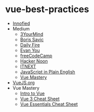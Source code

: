 # vue-best-practices

- [Innofied](/notes/innofied/)
- Medium
  - [3YourMind](notes\medium\3-your-mind.md)
  - [Boris Savic](notes\medium\boris-savic.md)
  - [Daily Fire](notes\medium\daily-fire.md)
  - [Evan You](notes\medium\evan-you.md)
  - [freeCodeCamp](notes\medium\free-code-camp.md)
  - [Hacker Noon](notes/medium/hacker-noon.md)
  - [ITNEXT](notes/medium/it-next.md)
  - [JavaScript in Plain English](notes/medium/javascript-in-plain-english.md)
  - [Vue Mastery](notes/medium/vue-mastery.md)
- [VueJS.org](/notes/vue-js/)
- Vue Mastery
  - [Intro to Vue](notes/vue-mastery/intro-to-vue/README.md)
  - [Vue 3 Cheat Sheet](notes/vue-mastery/Vue-3-Cheat-Sheet.pdf)
  - [Vue Essentials Cheat Sheet](notes/vue-mastery/Vue-Essentials-Cheat-Sheet.pdf)
